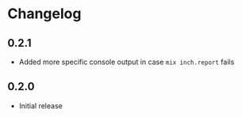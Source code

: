 # Changelog

## 0.2.1

- Added more specific console output in case `mix inch.report` fails

## 0.2.0

- Initial release
